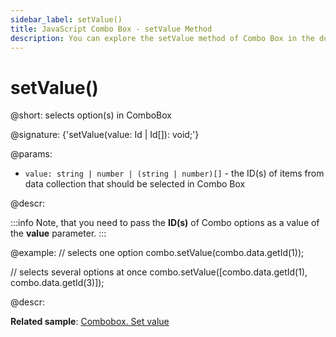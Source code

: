 ```yaml
---
sidebar_label: setValue()
title: JavaScript Combo Box - setValue Method 
description: You can explore the setValue method of Combo Box in the documentation of the DHTMLX JavaScript UI library. Browse developer guides and API reference, try out code examples and live demos, and download a free 30-day evaluation version of DHTMLX Suite 7.
---
```


# setValue()

@short: selects option(s) in ComboBox

@signature: {'setValue(value: Id | Id[]): void;'}

@params:
- `value: string | number | (string | number)[]` - the ID(s) of items from data collection that should be selected in Combo Box

@descr:

:::info
Note, that you need to pass the **ID(s)** of Combo options as a value of the **value** parameter.
:::

@example:
// selects one option
combo.setValue(combo.data.getId(1));
 
// selects several options at once
combo.setValue([combo.data.getId(1), combo.data.getId(3)]);

@descr:

**Related sample**: [Combobox. Set value](https://snippet.dhtmlx.com/xl1p7zcx)

[comment]: # (@relatedapi: combobox/api/combobox_getvalue_method.md)

[comment]: # (@related: combobox/work_with_combo.md#settinggetting-values)
